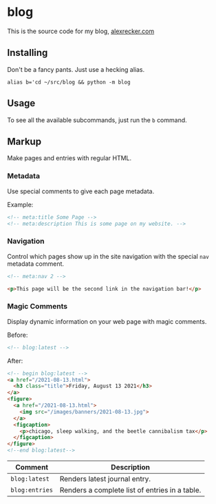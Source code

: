 # blog

This is the source code for my blog, [alexrecker.com]

[alexrecker.com]: https://www.alexrecker.com

## Installing

Don't be a fancy pants.  Just use a hecking alias.

```shell
alias b='cd ~/src/blog && python -m blog
```

## Usage

To see all the available subcommands, just run the `b` command.

## Markup

Make pages and entries with regular HTML.

### Metadata

Use special comments to give each page metadata.

Example:

```html
<!-- meta:title Some Page -->
<!-- meta:description This is some page on my website. -->
```

### Navigation

Control which pages show up in the site navigation with the special
`nav` metadata comment.

```html
<!-- meta:nav 2 -->

<p>This page will be the second link in the navigation bar!</p>
```

### Magic Comments

Display dynamic information on your web page with magic comments.

Before:

```html
<!-- blog:latest -->
```

After:

```html
<!-- begin blog:latest -->
<a href="/2021-08-13.html">
  <h3 class="title">Friday, August 13 2021</h3>
</a>
<figure>
  <a href="/2021-08-13.html">
    <img src="/images/banners/2021-08-13.jpg">
  </a>
  <figcaption>
    <p>chicago, sleep walking, and the beetle cannibalism tax</p>
  </figcaption>
</figure>
<!--end blog:latest-->
```

| Comment        | Description                                    |
|----------------|------------------------------------------------|
| `blog:latest`  | Renders latest journal entry.                  |
| `blog:entries` | Renders a complete list of entries in a table. |

